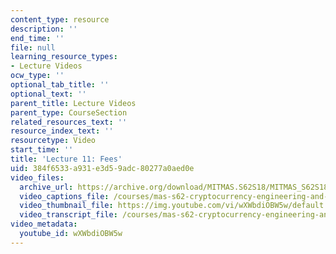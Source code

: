 ```yaml
---
content_type: resource
description: ''
end_time: ''
file: null
learning_resource_types:
- Lecture Videos
ocw_type: ''
optional_tab_title: ''
optional_text: ''
parent_title: Lecture Videos
parent_type: CourseSection
related_resources_text: ''
resource_index_text: ''
resourcetype: Video
start_time: ''
title: 'Lecture 11: Fees'
uid: 384f6533-a931-e3d5-9adc-80277a0aed0e
video_files:
  archive_url: https://archive.org/download/MITMAS.S62S18/MITMAS_S62S18_lec11_300k.mp4
  video_captions_file: /courses/mas-s62-cryptocurrency-engineering-and-design-spring-2018/3599c9587bfb57a39420ead419382e0f_wXWbdiOBW5w.vtt
  video_thumbnail_file: https://img.youtube.com/vi/wXWbdiOBW5w/default.jpg
  video_transcript_file: /courses/mas-s62-cryptocurrency-engineering-and-design-spring-2018/c83f67d7f01ee2ae6083dc897f6eac74_wXWbdiOBW5w.pdf
video_metadata:
  youtube_id: wXWbdiOBW5w
---
```

